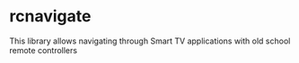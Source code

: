 # rcnavigate
This library allows navigating through Smart TV applications with old school remote controllers
